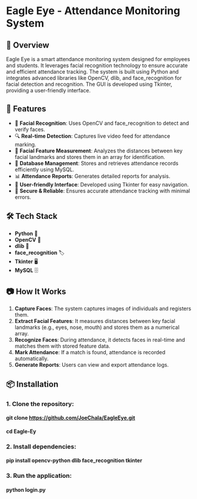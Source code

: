 # Eagle Eye - Attendance Monitoring System

## 📌 Overview
Eagle Eye is a smart attendance monitoring system designed for employees and students. It leverages facial recognition technology to ensure accurate and efficient attendance tracking. The system is built using Python and integrates advanced libraries like OpenCV, dlib, and face_recognition for facial detection and recognition. The GUI is developed using Tkinter, providing a user-friendly interface.

## 🚀 Features
- 📸 **Facial Recognition**: Uses OpenCV and face_recognition to detect and verify faces.
- 🔍 **Real-time Detection**: Captures live video feed for attendance marking.
- 📏 **Facial Feature Measurement**: Analyzes the distances between key facial landmarks and stores them in an array for identification.
- 💾 **Database Management**: Stores and retrieves attendance records efficiently using MySQL.
- 📊 **Attendance Reports**: Generates detailed reports for analysis.
- 🎨 **User-friendly Interface**: Developed using Tkinter for easy navigation.
- 🔐 **Secure & Reliable**: Ensures accurate attendance tracking with minimal errors.

## 🛠️ Tech Stack
- **Python** 🐍
- **OpenCV** 👀
- **dlib** 📌
- **face_recognition** 🏷️
- **Tkinter** 🖥️
- **MySQL** 🗄️

## 📷 How It Works
1. **Capture Faces**: The system captures images of individuals and registers them.
2. **Extract Facial Features**: It measures distances between key facial landmarks (e.g., eyes, nose, mouth) and stores them as a numerical array.
3. **Recognize Faces**: During attendance, it detects faces in real-time and matches them with stored feature data.
4. **Mark Attendance**: If a match is found, attendance is recorded automatically.
5. **Generate Reports**: Users can view and export attendance logs.

## 📦 Installation
### 1. Clone the repository:
   #### git clone https://github.com/JoeChala/EagleEye.git
   #### cd Eagle-Ey
### 2. Install dependencies:
   #### pip install opencv-python dlib face_recognition tkinter
### 3. Run the application:
   #### python login.py
